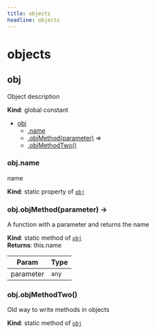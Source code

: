 ```yaml
---
title: objects
headline: objects
---
```


# objects

<a name="obj"></a>

## obj
Object description

**Kind**: global constant  

* [obj](#obj)
    * [.name](#obj.name)
    * [.objMethod(parameter)](#obj.objMethod) ⇒
    * [.objMethodTwo()](#obj.objMethodTwo)

<a name="obj.name"></a>

### obj.name
name

**Kind**: static property of [<code>obj</code>](#obj)  
<a name="obj.objMethod"></a>

### obj.objMethod(parameter) → 
A function with a parameter and returns the name

**Kind**: static method of [<code>obj</code>](#obj)  
**Returns**: this.name  

| Param | Type |
| --- | --- |
| parameter | <code>any</code> | 

<a name="obj.objMethodTwo"></a>

### obj.objMethodTwo()
Old way to write methods in objects

**Kind**: static method of [<code>obj</code>](#obj)  
